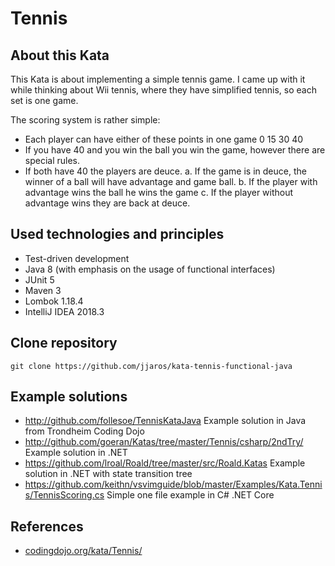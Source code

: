 # Tennis

## About this Kata
This Kata is about implementing a simple tennis game. I came up with it while thinking about Wii tennis, where they have simplified tennis, so each set is one game.

The scoring system is rather simple:
- Each player can have either of these points in one game 0 15 30 40
- If you have 40 and you win the ball you win the game, however there are special rules.
- If both have 40 the players are deuce. a. If the game is in deuce, the winner of a ball will have advantage and game ball. b. If the player with advantage wins the ball he wins the game c. If the player without advantage wins they are back at deuce.

## Used technologies and principles
- Test-driven development
- Java 8 (with emphasis on the usage of functional interfaces)
- JUnit 5
- Maven 3
- Lombok 1.18.4
- IntelliJ IDEA 2018.3

## Clone repository
```
git clone https://github.com/jjaros/kata-tennis-functional-java
```

## Example solutions
- http://github.com/follesoe/TennisKataJava Example solution in Java from Trondheim Coding Dojo
- http://github.com/goeran/Katas/tree/master/Tennis/csharp/2ndTry/ Example solution in .NET
- https://github.com/lroal/Roald/tree/master/src/Roald.Katas Example solution in .NET with state transition tree
- https://github.com/keithn/vsvimguide/blob/master/Examples/Kata.Tennis/TennisScoring.cs Simple one file example in C# .NET Core

## References
- [codingdojo.org/kata/Tennis/](http://codingdojo.org/kata/Tennis/)